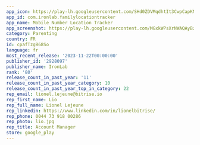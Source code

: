 ```yaml
---
app_icon: https://play-lh.googleusercontent.com/SHd0ZDVMqdhtIt3CwpCapKNmwcOP2KM3mOba7gkJS_NceSWaKuN3z9elJZdZVVU8ATk
app_id: com.ironlab.familylocationtracker
app_name: Mobile Number Location Tracker
app_screenshot: https://play-lh.googleusercontent.com/MGxkWPsXrNWAQAyBzNLHQP4eukmuB3XsbY5Ku98HZBO1mHi5Rq7SnZOamp6oG-w7Wg
category: Parenting
country: FR
id: cpafTzgB68So
language: fr
most_recent_release: '2023-11-22T00:00:00'
publisher_id: '2928097'
publisher_name: IronLab
rank: '80'
release_count_in_past_year: '11'
release_count_in_past_year_category: 10
release_count_in_past_year_top_in_category: 22
rep_email: lionel.lejeune@bitrise.io
rep_first_name: Lio
rep_full_name: Lionel Lejeune
rep_linkedin: https://www.linkedin.com/in/lionelbitrise/
rep_phone: 0044 73 918 00286
rep_photo: lio.jpg
rep_title: Account Manager
store: google_play
---
```

